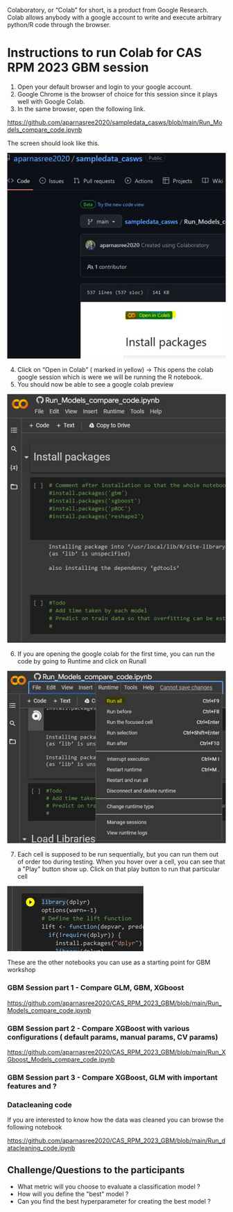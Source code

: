 Colaboratory, or “Colab” for short, is a product from Google Research. Colab allows anybody with a google account to write and execute arbitrary python/R code through the browser.

# Instructions to run Colab for CAS RPM 2023 GBM session

1. Open your default browser and login to your google account. 
2.	Google Chrome is the browser of choice for this session since it plays well with Google Colab. 
3.	In the same browser, open the following link. 

https://github.com/aparnasree2020/sampledata_casws/blob/main/Run_Models_compare_code.ipynb 

The screen should look like this. 

![Go to Colab link](/readme_images/open_colab.jpg )

4. Click on “Open in Colab” ( marked in yellow)
      -> This opens the colab google session which is were we will be running the R notebook. 
5. You should now be able to see a google colab preview 
 
![Colab firstlook](/readme_images/colab_firstlook.jpg)

6. If you are opening the google colab for the first time, you can run the code by going to Runtime and click on Runall

![Runall](/readme_images/Runall.jpg)

7. Each cell is supposed to be run sequentially, but you can run them out of order too during testing. 
When you hover over a cell, you can see that a "Play" button show up. Click on that play button to run that particular cell

![Run one cell](/readme_images/run_one_cell.JPG ) 


These are the other notebooks you can use as a starting point for GBM workshop
### GBM Session part 1 - Compare GLM, GBM, XGboost 

https://github.com/aparnasree2020/CAS_RPM_2023_GBM/blob/main/Run_Models_compare_code.ipynb

### GBM Session part 2 - Compare XGBoost with various configurations ( default params, manual params, CV params)

https://github.com/aparnasree2020/CAS_RPM_2023_GBM/blob/main/Run_XGboost_Models_compare_code.ipynb

### GBM Session part 3 - Compare XGBoost, GLM with important features and ? 

### Datacleaning code
If you are interested to know how the data was cleaned you can browse the following notebook 

https://github.com/aparnasree2020/CAS_RPM_2023_GBM/blob/main/Run_datacleaning_code.ipynb

## Challenge/Questions to the participants
* What metric will you choose to evaluate a classification model ? 
* How will you define the "best" model ? 
* Can you find the best hyperparameter for creating the best model ?
